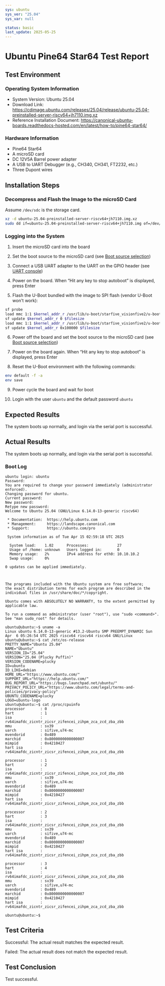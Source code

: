 ```yaml
---
sys: ubuntu
sys_ver: "25.04"
sys_var: null

status: basic
last_update: 2025-05-25
---
```


# Ubuntu Pine64 Star64 Test Report

## Test Environment

### Operating System Information

- System Version: Ubuntu 25.04
- Download Link: https://cdimage.ubuntu.com/releases/25.04/release/ubuntu-25.04-preinstalled-server-riscv64+jh7110.img.xz
- Reference Installation Document: https://canonical-ubuntu-boards.readthedocs-hosted.com/en/latest/how-to/pine64-star64/

### Hardware Information

- Pine64 Star64
- A microSD card
- DC 12V5A Barrel power adapter
- A USB to UART Debugger (e.g., CH340, CH341, FT2232, etc.)
- Three Dupont wires

## Installation Steps

### Decompress and Flash the Image to the microSD Card

Assume `/dev/sdc` is the storage card.

```bash
xz -d ubuntu-25.04-preinstalled-server-riscv64+jh7110.img.xz
sudo dd if=ubuntu-25.04-preinstalled-server-riscv64+jh7110.img of=/dev/sdc bs=1m status=progress
```

### Logging into the System

1. Insert the microSD card into the board

2. Set the boot source to the microSD card (see [Boot source selection](https://canonical-ubuntu-boards.readthedocs-hosted.com/en/latest/how-to/pine64-star64/#boot-source-selection))

3. Connect a USB UART adapter to the UART on the GPIO header (see [UART console](https://canonical-ubuntu-boards.readthedocs-hosted.com/en/latest/how-to/pine64-star64/#uart-console))

4. Power on the board. When “Hit any key to stop autoboot” is displayed, press Enter

5. Flash the U-Boot bundled with the image to SPI flash (vendor U-Boot won't work):

```bash
sf probe
load mmc 1:1 $kernel_addr_r /usr/lib/u-boot/starfive_visionfive2/u-boot-spl.bin.normal.out
sf update $kernel_addr_r 0 $filesize
load mmc 1:1 $kernel_addr_r /usr/lib/u-boot/starfive_visionfive2/u-boot.itb
sf update $kernel_addr_r 0x100000 $filesize
```

6. Power off the board and set the boot source to the microSD card (see [Boot source selection](https://canonical-ubuntu-boards.readthedocs-hosted.com/en/latest/how-to/pine64-star64/#boot-source-selection))

7. Power on the board again. When “Hit any key to stop autoboot” is displayed, press Enter

8. Reset the U-Boot environment with the following commands:

```bash
env default -f -a
env save
```

9. Power cycle the board and wait for boot

10. Login with the user `ubuntu` and the default password `ubuntu`

## Expected Results

The system boots up normally, and login via the serial port is successful.

## Actual Results

The system boots up normally, and login via the serial port is successful.

### Boot Log

```log
ubuntu login: ubuntu
Password:
You are required to change your password immediately (administrator enforced).
Changing password for ubuntu.
Current password:
New password:
Retype new password:
Welcome to Ubuntu 25.04 (GNU/Linux 6.14.0-13-generic riscv64)

 * Documentation:  https://help.ubuntu.com
 * Management:     https://landscape.canonical.com
 * Support:        https://ubuntu.com/pro

 System information as of Tue Apr 15 02:59:18 UTC 2025

  System load:    1.02      Processes:             27
  Usage of /home: unknown   Users logged in:       0
  Memory usage:   2%        IPv4 address for eth0: 10.10.10.2
  Swap usage:     0%

0 updates can be applied immediately.



The programs included with the Ubuntu system are free software;
the exact distribution terms for each program are described in the
individual files in /usr/share/doc/*/copyright.

Ubuntu comes with ABSOLUTELY NO WARRANTY, to the extent permitted by
applicable law.

To run a command as administrator (user "root"), use "sudo <command>".
See "man sudo_root" for details.

ubuntu@ubuntu:~$ uname -a
Linux ubuntu 6.14.0-13-generic #13.2-Ubuntu SMP PREEMPT_DYNAMIC Sun Apr  6 05:26:54 UTC 2025 riscv64 riscv64 riscv64 GNU/Linux
ubuntu@ubuntu:~$ cat /etc/os-release
PRETTY_NAME="Ubuntu 25.04"
NAME="Ubuntu"
VERSION_ID="25.04"
VERSION="25.04 (Plucky Puffin)"
VERSION_CODENAME=plucky
ID=ubuntu
ID_LIKE=debian
HOME_URL="https://www.ubuntu.com/"
SUPPORT_URL="https://help.ubuntu.com/"
BUG_REPORT_URL="https://bugs.launchpad.net/ubuntu/"
PRIVACY_POLICY_URL="https://www.ubuntu.com/legal/terms-and-policies/privacy-policy"
UBUNTU_CODENAME=plucky
LOGO=ubuntu-logo
ubuntu@ubuntu:~$ cat /proc/cpuinfo
processor       : 0
hart            : 1
isa             : rv64imafdc_zicntr_zicsr_zifencei_zihpm_zca_zcd_zba_zbb
mmu             : sv39
uarch           : sifive,u74-mc
mvendorid       : 0x489
marchid         : 0x8000000000000007
mimpid          : 0x4210427
hart isa        : rv64imafdc_zicntr_zicsr_zifencei_zihpm_zca_zcd_zba_zbb

processor       : 1
hart            : 2
isa             : rv64imafdc_zicntr_zicsr_zifencei_zihpm_zca_zcd_zba_zbb
mmu             : sv39
uarch           : sifive,u74-mc
mvendorid       : 0x489
marchid         : 0x8000000000000007
mimpid          : 0x4210427
hart isa        : rv64imafdc_zicntr_zicsr_zifencei_zihpm_zca_zcd_zba_zbb

processor       : 2
hart            : 3
isa             : rv64imafdc_zicntr_zicsr_zifencei_zihpm_zca_zcd_zba_zbb
mmu             : sv39
uarch           : sifive,u74-mc
mvendorid       : 0x489
marchid         : 0x8000000000000007
mimpid          : 0x4210427
hart isa        : rv64imafdc_zicntr_zicsr_zifencei_zihpm_zca_zcd_zba_zbb

processor       : 3
hart            : 4
isa             : rv64imafdc_zicntr_zicsr_zifencei_zihpm_zca_zcd_zba_zbb
mmu             : sv39
uarch           : sifive,u74-mc
mvendorid       : 0x489
marchid         : 0x8000000000000007
mimpid          : 0x4210427
hart isa        : rv64imafdc_zicntr_zicsr_zifencei_zihpm_zca_zcd_zba_zbb

ubuntu@ubuntu:~$

```

## Test Criteria

Successful: The actual result matches the expected result.

Failed: The actual result does not match the expected result.

## Test Conclusion

Test successful.